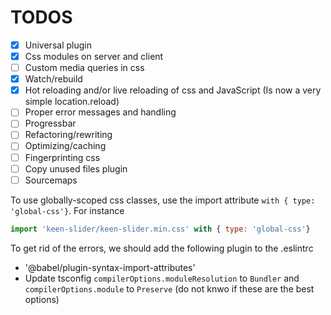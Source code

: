 # TODOS
- [x] Universal plugin
- [x] Css modules on server and client
- [ ] Custom media queries in css
- [x] Watch/rebuild
- [x] Hot reloading and/or live reloading of css and JavaScript (Is now a very simple location.reload)
- [ ] Proper error messages and handling
- [ ] Progressbar
- [ ] Refactoring/rewriting
- [ ] Optimizing/caching
- [ ] Fingerprinting css
- [ ] Copy unused files plugin
- [ ] Sourcemaps

To use globally-scoped css classes, use the import attribute `with { type: 'global-css'}`.
For instance 

```js
import 'keen-slider/keen-slider.min.css' with { type: 'global-css'}
```
To get rid of the errors, we should add the following plugin to the .eslintrc
- '@babel/plugin-syntax-import-attributes'
- Update tsconfig `compilerOptions.moduleResolution` to `Bundler` and `compilerOptions.module` to `Preserve` (do not knwo if these are the best options)

